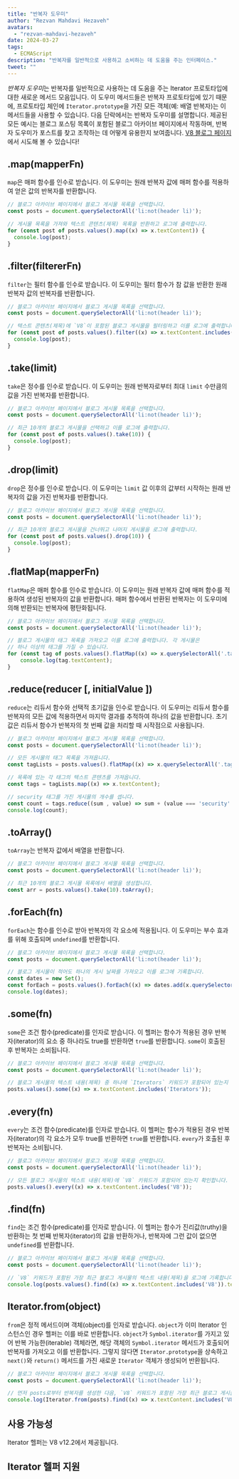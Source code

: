 ```yaml
---
title: "반복자 도우미"
author: "Rezvan Mahdavi Hezaveh"
avatars: 
  - "rezvan-mahdavi-hezaveh"
date: 2024-03-27
tags: 
  - ECMAScript
description: "반복자를 일반적으로 사용하고 소비하는 데 도움을 주는 인터페이스."
tweet: ""
---
```


*반복자 도우미*는 반복자를 일반적으로 사용하는 데 도움을 주는 Iterator 프로토타입에 대한 새로운 메서드 모음입니다. 이 도우미 메서드들은 반복자 프로토타입에 있기 때문에, 프로토타입 체인에 `Iterator.prototype`을 가진 모든 객체(예: 배열 반복자)는 이 메서드들을 사용할 수 있습니다. 다음 단락에서는 반복자 도우미를 설명합니다. 제공된 모든 예시는 블로그 포스팅 목록이 포함된 블로그 아카이브 페이지에서 작동하며, 반복자 도우미가 포스트를 찾고 조작하는 데 어떻게 유용한지 보여줍니다. [V8 블로그 페이지](https://v8.dev/blog)에서 시도해 볼 수 있습니다!

<!--truncate-->

## .map(mapperFn)

`map`은 매퍼 함수를 인수로 받습니다. 이 도우미는 원래 반복자 값에 매퍼 함수를 적용하여 얻은 값의 반복자를 반환합니다.

```javascript
// 블로그 아카이브 페이지에서 블로그 게시물 목록을 선택합니다.
const posts = document.querySelectorAll('li:not(header li)');

// 게시물 목록을 가져와 텍스트 콘텐츠(제목) 목록을 반환하고 로그에 출력합니다.
for (const post of posts.values().map((x) => x.textContent)) {
  console.log(post);
}
```

## .filter(filtererFn)

`filter`는 필터 함수를 인수로 받습니다. 이 도우미는 필터 함수가 참 값을 반환한 원래 반복자 값의 반복자를 반환합니다.

```javascript
// 블로그 아카이브 페이지에서 블로그 게시물 목록을 선택합니다.
const posts = document.querySelectorAll('li:not(header li)');

// 텍스트 콘텐츠(제목)에 `V8`이 포함된 블로그 게시물을 필터링하고 이를 로그에 출력합니다.
for (const post of posts.values().filter((x) => x.textContent.includes('V8'))) {
  console.log(post);
} 
```

## .take(limit)

`take`은 정수를 인수로 받습니다. 이 도우미는 원래 반복자로부터 최대 `limit` 수만큼의 값을 가진 반복자를 반환합니다.

```javascript
// 블로그 아카이브 페이지에서 블로그 게시물 목록을 선택합니다.
const posts = document.querySelectorAll('li:not(header li)');

// 최근 10개의 블로그 게시물을 선택하고 이를 로그에 출력합니다.
for (const post of posts.values().take(10)) {
  console.log(post);
}
```

## .drop(limit)

`drop`은 정수를 인수로 받습니다. 이 도우미는 `limit` 값 이후의 값부터 시작하는 원래 반복자의 값을 가진 반복자를 반환합니다.

```javascript
// 블로그 아카이브 페이지에서 블로그 게시물 목록을 선택합니다.
const posts = document.querySelectorAll('li:not(header li)');

// 최근 10개의 블로그 게시물을 건너뛰고 나머지 게시물을 로그에 출력합니다.
for (const post of posts.values().drop(10)) {
  console.log(post);
}
```

## .flatMap(mapperFn)

`flatMap`은 매퍼 함수를 인수로 받습니다. 이 도우미는 원래 반복자 값에 매퍼 함수를 적용하여 생성된 반복자의 값을 반환합니다. 매퍼 함수에서 반환된 반복자는 이 도우미에 의해 반환되는 반복자에 평탄화됩니다.

```javascript
// 블로그 아카이브 페이지에서 블로그 게시물 목록을 선택합니다.
const posts = document.querySelectorAll('li:not(header li)');

// 블로그 게시물의 태그 목록을 가져오고 이를 로그에 출력합니다. 각 게시물은
// 하나 이상의 태그를 가질 수 있습니다.
for (const tag of posts.values().flatMap((x) => x.querySelectorAll('.tag').values())) {
    console.log(tag.textContent);
}
```

## .reduce(reducer [, initialValue ])

`reduce`는 리듀서 함수와 선택적 초기값을 인수로 받습니다. 이 도우미는 리듀서 함수를 반복자의 모든 값에 적용하면서 마지막 결과를 추적하여 하나의 값을 반환합니다. 초기값은 리듀서 함수가 반복자의 첫 번째 값을 처리할 때 시작점으로 사용됩니다.

```javascript
// 블로그 아카이브 페이지에서 블로그 게시물 목록을 선택합니다.
const posts = document.querySelectorAll('li:not(header li)');

// 모든 게시물의 태그 목록을 가져옵니다.
const tagLists = posts.values().flatMap((x) => x.querySelectorAll('.tag').values());

// 목록에 있는 각 태그의 텍스트 콘텐츠를 가져옵니다.
const tags = tagLists.map((x) => x.textContent);

// security 태그를 가진 게시물의 개수를 셉니다.
const count = tags.reduce((sum , value) => sum + (value === 'security' ? 1 : 0), 0);
console.log(count);
```

## .toArray()

`toArray`는 반복자 값에서 배열을 반환합니다.

```javascript
// 블로그 아카이브 페이지에서 블로그 게시물 목록을 선택합니다.
const posts = document.querySelectorAll('li:not(header li)');

// 최근 10개의 블로그 게시물 목록에서 배열을 생성합니다.
const arr = posts.values().take(10).toArray();
```

## .forEach(fn)

`forEach`는 함수를 인수로 받아 반복자의 각 요소에 적용됩니다. 이 도우미는 부수 효과를 위해 호출되며 `undefined`를 반환합니다.

```javascript
// 블로그 아카이브 페이지에서 블로그 게시물 목록을 선택합니다.
const posts = document.querySelectorAll('li:not(header li)');

// 블로그 게시물이 적어도 하나의 게시 날짜를 가져오고 이를 로그에 기록합니다.
const dates = new Set();
const forEach = posts.values().forEach((x) => dates.add(x.querySelector('time')));
console.log(dates);
```

## .some(fn)

`some`은 조건 함수(predicate)를 인자로 받습니다. 이 헬퍼는 함수가 적용된 경우 반복자(iterator)의 요소 중 하나라도 true를 반환하면 `true`를 반환합니다. `some`이 호출된 후 반복자는 소비됩니다.

```javascript
// 블로그 아카이브 페이지에서 블로그 게시물 목록을 선택합니다.
const posts = document.querySelectorAll('li:not(header li)');

// 블로그 게시물의 텍스트 내용(제목) 중 하나에 `Iterators` 키워드가 포함되어 있는지 확인합니다.
posts.values().some((x) => x.textContent.includes('Iterators'));
```

## .every(fn)

`every`는 조건 함수(predicate)를 인자로 받습니다. 이 헬퍼는 함수가 적용된 경우 반복자(iterator)의 각 요소가 모두 true를 반환하면 `true`를 반환합니다. `every`가 호출된 후 반복자는 소비됩니다.


```javascript
// 블로그 아카이브 페이지에서 블로그 게시물 목록을 선택합니다.
const posts = document.querySelectorAll('li:not(header li)');

// 모든 블로그 게시물의 텍스트 내용(제목)에 `V8` 키워드가 포함되어 있는지 확인합니다.
posts.values().every((x) => x.textContent.includes('V8'));
```

## .find(fn)

`find`는 조건 함수(predicate)를 인자로 받습니다. 이 헬퍼는 함수가 진리값(truthy)을 반환하는 첫 번째 반복자(iterator)의 값을 반환하거나, 반복자에 그런 값이 없으면 `undefined`를 반환합니다.

```javascript
// 블로그 아카이브 페이지에서 블로그 게시물 목록을 선택합니다.
const posts = document.querySelectorAll('li:not(header li)');

// `V8` 키워드가 포함된 가장 최근 블로그 게시물의 텍스트 내용(제목)을 로그에 기록합니다.
console.log(posts.values().find((x) => x.textContent.includes('V8')).textContent);
```

## Iterator.from(object)

`from`은 정적 메서드이며 객체(object)를 인자로 받습니다. `object`가 이미 Iterator 인스턴스인 경우 헬퍼는 이를 바로 반환합니다. `object`가 `Symbol.iterator`를 가지고 있어 반복 가능한(iterable) 객체라면, 해당 객체의 `Symbol.iterator` 메서드가 호출되어 반복자를 가져오고 이를 반환합니다. 그렇지 않다면 `Iterator.prototype`을 상속하고 `next()`와 `return()` 메서드를 가진 새로운 `Iterator` 객체가 생성되어 반환됩니다.

```javascript
// 블로그 아카이브 페이지에서 블로그 게시물 목록을 선택합니다.
const posts = document.querySelectorAll('li:not(header li)');

// 먼저 posts로부터 반복자를 생성한 다음, `V8` 키워드가 포함된 가장 최근 블로그 게시물의 텍스트 내용(제목)을 로그에 기록합니다.
console.log(Iterator.from(posts).find((x) => x.textContent.includes('V8')).textContent);
```

## 사용 가능성

Iterator 헬퍼는 V8 v12.2에서 제공됩니다.

## Iterator 헬퍼 지원

<feature-support chrome="122 https://chromestatus.com/feature/5102502917177344"
                 firefox="no https://bugzilla.mozilla.org/show_bug.cgi?id=1568906"
                 safari="no https://bugs.webkit.org/show_bug.cgi?id=248650" 
                 nodejs="no"
                 babel="yes https://github.com/zloirock/core-js#iterator-helpers"></feature-support>
